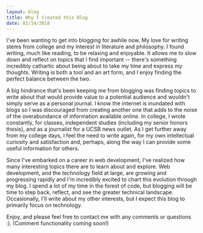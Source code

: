 ```yaml
---
layout: blog
title: Why I Created this Blog
date: 02/14/2018
---
```

I've been wanting to get into blogging for awhile now. My love for writing stems from college and my interest in literature and philosophy. I found writing, much like reading, to be relaxing and enjoyable. It allows me to slow down and reflect on topics that I find important -- there's something incredibly cathartic about being about to take my time and express my thoughts. Writing is both a tool and an art form, and I enjoy finding the perfect balance between the two.


A big hindrance that's been keeping me from blogging was finding topics to write about that would provide value to a potential audience and wouldn't simply serve as a personal journal. I know the internet is inundated with blogs so I was discouraged from creating another one that adds to the noise of the overabundance of information available online. In college, I wrote constantly, for classes, independent studies (including my senior honors thesis), and as a journalist for a UCSB news outlet. As I get further away from my college days, I feel the need to write again, for my own intellectual curiosity and satisfaction and, perhaps, along the way I can provide some useful information for others.


Since I've embarked on a career in web development, I've realized how many interesting topics there are to learn about and explore. Web development, and the technology field at large, are growing and progressing rapidly and I'm incredibly excited to chart this evolution through my blog. I spend a lot of my time in the forest of code, but blogging will be time to step back, reflect, and see the greater technical landscape. Occasionally, I'll write about my other interests, but I expect this blog to primarily focus on technology.


Enjoy, and please feel free to contact me with any comments or questions :). (Comment functionality coming soon!)
